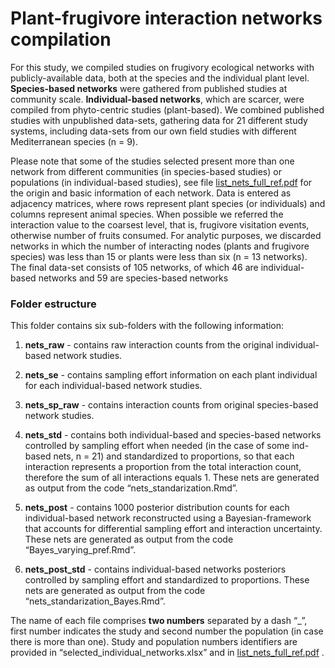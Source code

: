 # Plant-frugivore interaction networks compilation

For this study, we compiled studies on frugivory ecological networks
with publicly-available data, both at the species and the individual
plant level. **Species-based networks** were gathered from published
studies at community scale. **Individual-based networks**, which are
scarcer, were compiled from phyto-centric studies (plant-based). We
combined published studies with unpublished data-sets, gathering data
for 21 different study systems, including data-sets from our own field
studies with different Mediterranean species (n = 9).

Please note that some of the studies selected present more than one
network from different communities (in species-based studies) or
populations (in individual-based studies), see file
[list_nets_full_ref.pdf](list_nets_full_ref.pdf) for the origin and
basic information of each network. Data is entered as adjacency
matrices, where rows represent plant species (or individuals) and
columns represent animal species. When possible we referred the
interaction value to the coarsest level, that is, frugivore visitation
events, otherwise number of fruits consumed. For analytic purposes, we
discarded networks in which the number of interacting nodes (plants and
frugivore species) was less than 15 or plants were less than six (n = 13
networks). The final data-set consists of 105 networks, of which 46 are
individual-based networks and 59 are species-based networks

### Folder estructure

This folder contains six sub-folders with the following information:

1)  **nets_raw** - contains raw interaction counts from the original
    individual-based network studies.

2)  **nets_se** - contains sampling effort information on each plant
    individual for each individual-based network studies.

3)  **nets_sp_raw** - contains interaction counts from original
    species-based network studies.

4)  **nets_std** - contains both individual-based and species-based
    networks controlled by sampling effort when needed (in the case of
    some ind-based nets, n = 21) and standardized to proportions, so
    that each interaction represents a proportion from the total
    interaction count, therefore the sum of all interactions equals 1.
    These nets are generated as output from the code
    “nets_standarization.Rmd”.

5)  **nets_post** - contains 1000 posterior distribution counts for each
    individual-based network reconstructed using a Bayesian-framework
    that accounts for differential sampling effort and interaction
    uncertainty. These nets are generated as output from the code
    “Bayes_varying_pref.Rmd”.

6)  **nets_post_std** - contains individual-based networks posteriors
    controlled by sampling effort and standardized to proportions. These
    nets are generated as output from the code
    “nets_standarization_Bayes.Rmd”.

The name of each file comprises **two numbers** separated by a dash
“\_”, first number indicates the study and second number the population
(in case there is more than one). Study and population numbers
identifiers are provided in “selected_individual_networks.xlsx” and in
[list_nets_full_ref.pdf](list_nets_full_ref.pdf) .
